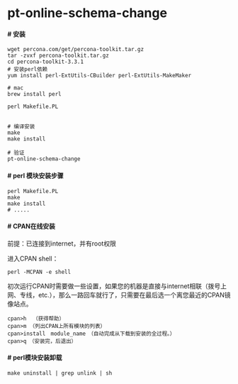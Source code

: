 pt-online-schema-change
=====

#### # 安装
````
wget percona.com/get/percona-toolkit.tar.gz
tar -zvxf percona-toolkit.tar.gz
cd percona-toolkit-3.3.1
# 安装perl依赖
yum install perl-ExtUtils-CBuilder perl-ExtUtils-MakeMaker

# mac 
brew install perl

perl Makefile.PL


# 编译安装
make
make install 

# 验证
pt-online-schema-change

````

#### # perl 模块安装步骤

````
perl Makefile.PL
make
make install
# .....

````


#### # CPAN在线安装

前提：已连接到internet，并有root权限

进入CPAN shell：

````
perl -MCPAN -e shell
````

初次运行CPAN时需要做一些设置，如果您的机器是直接与internet相联（拨号上网、专线，etc.），那么一路回车就行了，只需要在最后选一个离您最近的CPAN镜像站点。　

````
cpan>h  （获得帮助）　  
cpan>m （列出CPAN上所有模块的列表）　
cpan>install　module_name　（自动完成从下载到安装的全过程。）　  
cpan>q　（安装完，后退出）
````



#### # perl模块安装卸载

````
make uninstall | grep unlink | sh
````